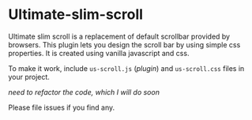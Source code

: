 Ultimate-slim-scroll 
====================

Ultimate slim scroll is a replacement of default scrollbar provided by browsers. 
This plugin lets you design the scroll bar by using simple css properties. It is created using vanilla javascript and css.

To make it work, include `us-scroll.js` (_plugin_) and `us-scroll.css` files in your project.


_need to refactor the code, which I will do soon_

Please file issues if you find any.